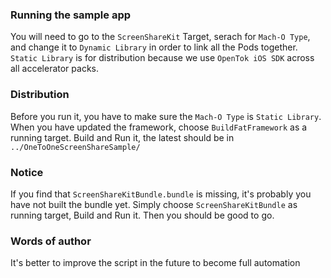 ### Running the sample app
You will need to go to the `ScreenShareKit` Target, serach for `Mach-O Type`, and change it to `Dynamic Library` in order to link all the Pods together.
`Static Library` is for distribution because we use `OpenTok iOS SDK` across all accelerator packs. 

### Distribution
Before you run it, you have to make sure the `Mach-O Type` is `Static Library`. 
When you have updated the framework, choose `BuildFatFramework` as a running target.
Build and Run it, the latest should be in `../OneToOneScreenShareSample/`

### Notice
If you find that `ScreenShareKitBundle.bundle` is missing, it's probably you have not built the bundle yet.
Simply choose `ScreenShareKitBundle` as running target, Build and Run it.
Then you should be good to go.

### Words of author
It's better to improve the script in the future to become full automation
